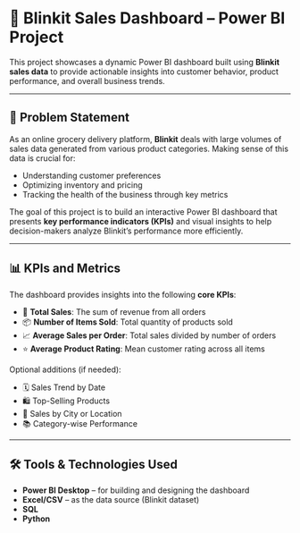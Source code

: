 # 🛒 Blinkit Sales Dashboard – Power BI Project

This project showcases a dynamic Power BI dashboard built using **Blinkit sales data** to provide actionable insights into customer behavior, product performance, and overall business trends.

---

## 🧩 Problem Statement

As an online grocery delivery platform, **Blinkit** deals with large volumes of sales data generated from various product categories. Making sense of this data is crucial for:

- Understanding customer preferences
- Optimizing inventory and pricing
- Tracking the health of the business through key metrics

The goal of this project is to build an interactive Power BI dashboard that presents **key performance indicators (KPIs)** and visual insights to help decision-makers analyze Blinkit’s performance more efficiently.

---

## 📊 KPIs and Metrics

The dashboard provides insights into the following **core KPIs**:

- 🧾 **Total Sales**: The sum of revenue from all orders  
- 📦 **Number of Items Sold**: Total quantity of products sold  
- 📈 **Average Sales per Order**: Total sales divided by number of orders  
- ⭐ **Average Product Rating**: Mean customer rating across all items

Optional additions (if needed):
- 🗓️ Sales Trend by Date
- 🛍️ Top-Selling Products
- 📍 Sales by City or Location
- 📚 Category-wise Performance

---

## 🛠️ Tools & Technologies Used

- **Power BI Desktop** – for building and designing the dashboard  
- **Excel/CSV** – as the data source (Blinkit dataset)  
- **SQL**
- **Python** 


